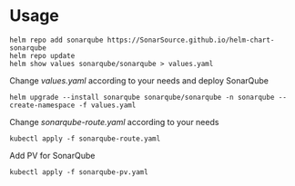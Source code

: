 # Usage

```shell
helm repo add sonarqube https://SonarSource.github.io/helm-chart-sonarqube
helm repo update
helm show values sonarqube/sonarqube > values.yaml
```

Change _values.yaml_ according to your needs and deploy SonarQube

```shell
helm upgrade --install sonarqube sonarqube/sonarqube -n sonarqube --create-namespace -f values.yaml
```

Change _sonarqube-route.yaml_ according to your needs

```shell
kubectl apply -f sonarqube-route.yaml
```

Add PV for SonarQube 

```shell
kubectl apply -f sonarqube-pv.yaml
```